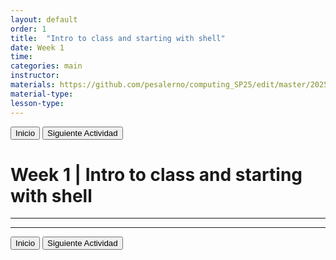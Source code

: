 ```yaml
---
layout: default
order: 1
title:  "Intro to class and starting with shell"
date: Week 1
time: 
categories: main
instructor: 
materials: https://github.com/pesalerno/computing_SP25/edit/master/2025-01-28-3_Week_3.md
material-type: 
lesson-type: 
---
```


<a href="https://pesalerno.github.io/seminario2020/"><button>Inicio</button></a>    <a href="https://pesalerno.github.io/seminario2020/main/2020/06/02/2_Semana_2.html"><button>Siguiente Actividad</button></a>

# Week 1 | Intro to class and starting with shell

------------


--------------

<a href="https://pesalerno.github.io/seminario2020/"><button>Inicio</button></a>    <a href="https://pesalerno.github.io/seminario2020/main/2020/06/02/2_Semana_2.html"><button>Siguiente Actividad</button></a>
